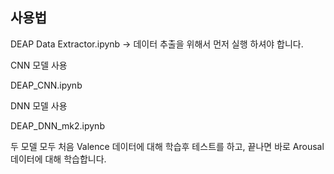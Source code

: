 사용법
----------------
DEAP Data Extractor.ipynb -> 데이터 추출을 위해서 먼저 실행 하셔야 합니다.


CNN 모델 사용

DEAP_CNN.ipynb


DNN 모델 사용

DEAP_DNN_mk2.ipynb


두 모델 모두 처음 Valence 데이터에 대해 학습후 테스트를 하고,
끝나면 바로 Arousal 데이터에 대해 학습합니다.
